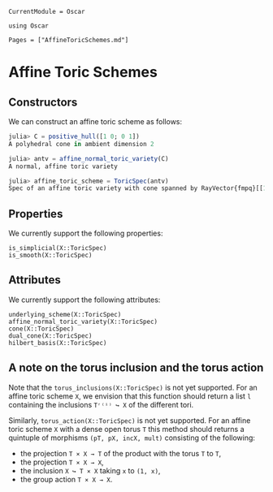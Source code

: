 ```@meta
CurrentModule = Oscar
```

```@setup oscar
using Oscar
```

```@contents
Pages = ["AffineToricSchemes.md"]
```

# Affine Toric Schemes

## Constructors

We can construct an affine toric scheme as follows:

```julia
julia> C = positive_hull([1 0; 0 1])
A polyhedral cone in ambient dimension 2

julia> antv = affine_normal_toric_variety(C)
A normal, affine toric variety

julia> affine_toric_scheme = ToricSpec(antv)
Spec of an affine toric variety with cone spanned by RayVector{fmpq}[[1, 0], [0, 1]]
```


## Properties

We currently support the following properties:
```@docs
is_simplicial(X::ToricSpec)
is_smooth(X::ToricSpec)
```


## Attributes

We currently support the following attributes:
```@docs
underlying_scheme(X::ToricSpec)
affine_normal_toric_variety(X::ToricSpec)
cone(X::ToricSpec)
dual_cone(X::ToricSpec)
hilbert_basis(X::ToricSpec)
```


## A note on the torus inclusion and the torus action

Note that the `torus_inclusions(X::ToricSpec)` is not yet supported.
For an affine toric scheme ``X``, we envision that this function should
return a list `l` containing the inclusions ``Tʳ⁽ⁱ⁾ ↪ X`` of the different tori. 

Similarly, `torus_action(X::ToricSpec)` is not yet supported.
For an affine toric scheme ``X`` with a dense open torus ``T``
this method should returns a quintuple of morphisms `(pT, pX, incX, mult)` 
consisting of the following:
 * the projection ``T × X → T`` of the product with the torus ``T`` to ``T``,
 * the projection ``T × X → X``,
 * the inclusion ``X ↪ T × X`` taking ``x`` to ``(1, x)``,
 * the group action ``T × X → X``.
